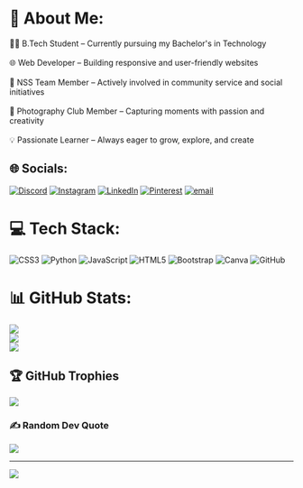 # 💫 About Me:
👩‍🎓 B.Tech Student – Currently pursuing my Bachelor's in Technology<br><br>🌐 Web Developer – Building responsive and user-friendly websites<br><br>🤝 NSS Team Member – Actively involved in community service and social initiatives<br><br>📸 Photography Club Member – Capturing moments with passion and creativity<br><br>💡 Passionate Learner – Always eager to grow, explore, and create


## 🌐 Socials:
[![Discord](https://img.shields.io/badge/Discord-%237289DA.svg?logo=discord&logoColor=white)](https://discord.gg/M5KnHnYx) [![Instagram](https://img.shields.io/badge/Instagram-%23E4405F.svg?logo=Instagram&logoColor=white)](https://instagram.com/arshiiii_1221) [![LinkedIn](https://img.shields.io/badge/LinkedIn-%230077B5.svg?logo=linkedin&logoColor=white)](https://linkedin.com/in/ArshiyaVashishtha) [![Pinterest](https://img.shields.io/badge/Pinterest-%23E60023.svg?logo=Pinterest&logoColor=white)](https://pinterest.com/ukiyo1221) [![email](https://img.shields.io/badge/Email-D14836?logo=gmail&logoColor=white)](mailto:arshiyavashistha.16@gmail.com) 

# 💻 Tech Stack:
![CSS3](https://img.shields.io/badge/css3-%231572B6.svg?style=for-the-badge&logo=css3&logoColor=white) ![Python](https://img.shields.io/badge/python-3670A0?style=for-the-badge&logo=python&logoColor=ffdd54) ![JavaScript](https://img.shields.io/badge/javascript-%23323330.svg?style=for-the-badge&logo=javascript&logoColor=%23F7DF1E) ![HTML5](https://img.shields.io/badge/html5-%23E34F26.svg?style=for-the-badge&logo=html5&logoColor=white) ![Bootstrap](https://img.shields.io/badge/bootstrap-%238511FA.svg?style=for-the-badge&logo=bootstrap&logoColor=white) ![Canva](https://img.shields.io/badge/Canva-%2300C4CC.svg?style=for-the-badge&logo=Canva&logoColor=white) ![GitHub](https://img.shields.io/badge/github-%23121011.svg?style=for-the-badge&logo=github&logoColor=white)
# 📊 GitHub Stats:
![](https://github-readme-stats.vercel.app/api?username=arshiyacodes&theme=neon&hide_border=false&include_all_commits=false&count_private=false)<br/>
![](https://nirzak-streak-stats.vercel.app/?user=arshiyacodes&theme=neon&hide_border=false)<br/>
![](https://github-readme-stats.vercel.app/api/top-langs/?username=arshiyacodes&theme=neon&hide_border=false&include_all_commits=false&count_private=false&layout=compact)

## 🏆 GitHub Trophies
![](https://github-profile-trophy.vercel.app/?username=arshiyacodes&theme=radical&no-frame=false&no-bg=true&margin-w=4)

### ✍️ Random Dev Quote
![](https://quotes-github-readme.vercel.app/api?type=horizontal&theme=radical)

---
[![](https://visitcount.itsvg.in/api?id=arshiyacodes&icon=0&color=0)](https://visitcount.itsvg.in)

<!-- Proudly created with GPRM ( https://gprm.itsvg.in ) -->



